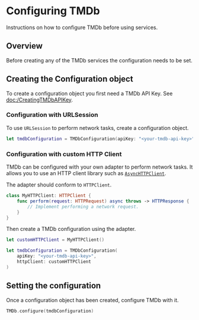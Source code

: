 # Configuring TMDb

Instructions on how to configure TMDb before using services.

## Overview

Before creating any of the TMDb services the configuration needs to be set.

## Creating the Configuration object

To create a configuration object you first need a TMDb API Key. See <doc:/CreatingTMDbAPIKey>.

### Configuration with URLSession

To use `URLSession` to perform network tasks, create a configuration object.

```swift
let tmdbConfiguration = TMDbConfiguration(apiKey: "<your-tmdb-api-key>")
```

### Configuration with custom HTTP Client

TMDb can be configured with your own adapter to perform network tasks. It allows
you to use an HTTP client library such as
[``AsyncHTTPClient``](https://github.com/swift-server/async-http-client).

The adapter should conform to ``HTTPClient``.

```swift
class MyHTTPClient: HTTPClient {
    func perform(request: HTTPRequest) async throws -> HTTPResponse {
        // Implement performing a network request.
    }
}
```

Then create a TMDb configuration using the adapter.

```swift
let customHTTPClient = MyHTTPClient()

let tmdbConfiguration = TMDbConfiguration(
    apiKey: "<your-tmdb-api-key>",
    httpClient: customHTTPClient
)
```

## Setting the configuration

Once a configuration object has been created, configure TMDb with it.

```swift
TMDb.configure(tmdbConfiguration)
```
